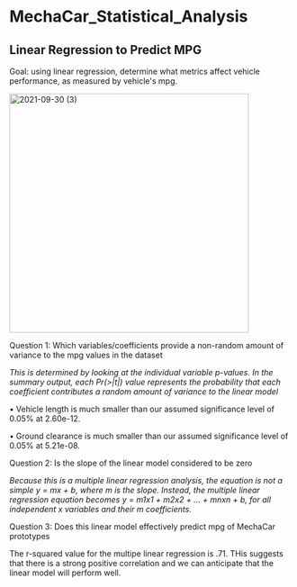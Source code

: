 # MechaCar_Statistical_Analysis

## Linear Regression to Predict MPG

Goal:  using linear regression, determine what metrics affect vehicle performance, as measured by vehicle's mpg.

<img width="425" alt="2021-09-30 (3)" src="https://user-images.githubusercontent.com/84471904/135563439-645c4a82-2b54-4d6f-823b-23e45a00ed3c.png">


Question 1:  Which variables/coefficients provide a non-random amount of variance to the mpg values in the dataset

_This is determined by looking at the individual variable p-values.  In the summary output, each Pr(>|t|) value represents the probability that each coefficient contributes a random amount of variance to the linear model_

•	Vehicle length is much smaller than our assumed significance level of 0.05% at 2.60e-12.

•	Ground clearance is much smaller than our assumed significance level of 0.05% at 5.21e-08.

Question 2:  Is the slope of the linear model considered to be zero

_Because this is a multiple linear regression analysis, the equation is not a simple y = mx + b, where m is the slope.  Instead, the multiple linear regression equation becomes y = m1x1 + m2x2 + … + mnxn + b, for all independent x variables and their m coefficients._

Question 3:  Does this linear model effectively predict mpg of MechaCar prototypes 

The r-squared value for the multipe linear regression is .71.  THis suggests that there is a strong positive correlation and we can anticipate that the linear model will perform well.  

